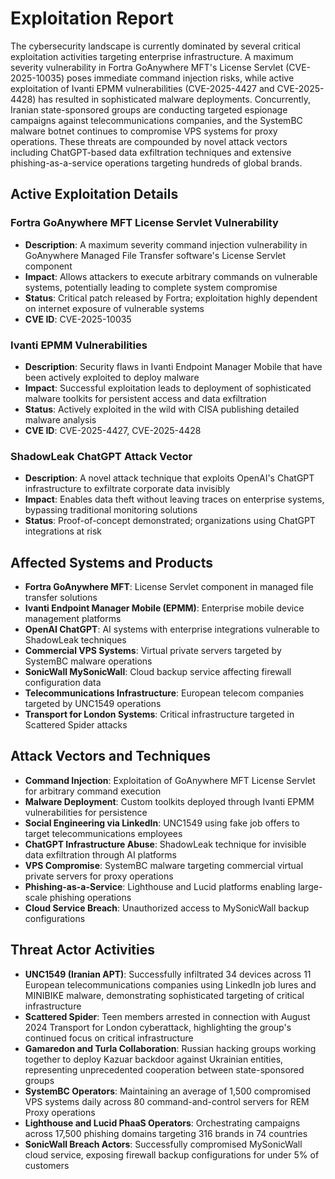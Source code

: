 # Exploitation Report

The cybersecurity landscape is currently dominated by several critical exploitation activities targeting enterprise infrastructure. A maximum severity vulnerability in Fortra GoAnywhere MFT's License Servlet (CVE-2025-10035) poses immediate command injection risks, while active exploitation of Ivanti EPMM vulnerabilities (CVE-2025-4427 and CVE-2025-4428) has resulted in sophisticated malware deployments. Concurrently, Iranian state-sponsored groups are conducting targeted espionage campaigns against telecommunications companies, and the SystemBC malware botnet continues to compromise VPS systems for proxy operations. These threats are compounded by novel attack vectors including ChatGPT-based data exfiltration techniques and extensive phishing-as-a-service operations targeting hundreds of global brands.

## Active Exploitation Details

### Fortra GoAnywhere MFT License Servlet Vulnerability
- **Description**: A maximum severity command injection vulnerability in GoAnywhere Managed File Transfer software's License Servlet component
- **Impact**: Allows attackers to execute arbitrary commands on vulnerable systems, potentially leading to complete system compromise
- **Status**: Critical patch released by Fortra; exploitation highly dependent on internet exposure of vulnerable systems
- **CVE ID**: CVE-2025-10035

### Ivanti EPMM Vulnerabilities
- **Description**: Security flaws in Ivanti Endpoint Manager Mobile that have been actively exploited to deploy malware
- **Impact**: Successful exploitation leads to deployment of sophisticated malware toolkits for persistent access and data exfiltration
- **Status**: Actively exploited in the wild with CISA publishing detailed malware analysis
- **CVE ID**: CVE-2025-4427, CVE-2025-4428

### ShadowLeak ChatGPT Attack Vector
- **Description**: A novel attack technique that exploits OpenAI's ChatGPT infrastructure to exfiltrate corporate data invisibly
- **Impact**: Enables data theft without leaving traces on enterprise systems, bypassing traditional monitoring solutions
- **Status**: Proof-of-concept demonstrated; organizations using ChatGPT integrations at risk

## Affected Systems and Products

- **Fortra GoAnywhere MFT**: License Servlet component in managed file transfer solutions
- **Ivanti Endpoint Manager Mobile (EPMM)**: Enterprise mobile device management platforms
- **OpenAI ChatGPT**: AI systems with enterprise integrations vulnerable to ShadowLeak techniques
- **Commercial VPS Systems**: Virtual private servers targeted by SystemBC malware operations
- **SonicWall MySonicWall**: Cloud backup service affecting firewall configuration data
- **Telecommunications Infrastructure**: European telecom companies targeted by UNC1549 operations
- **Transport for London Systems**: Critical infrastructure targeted in Scattered Spider attacks

## Attack Vectors and Techniques

- **Command Injection**: Exploitation of GoAnywhere MFT License Servlet for arbitrary command execution
- **Malware Deployment**: Custom toolkits deployed through Ivanti EPMM vulnerabilities for persistence
- **Social Engineering via LinkedIn**: UNC1549 using fake job offers to target telecommunications employees
- **ChatGPT Infrastructure Abuse**: ShadowLeak technique for invisible data exfiltration through AI platforms
- **VPS Compromise**: SystemBC malware targeting commercial virtual private servers for proxy operations
- **Phishing-as-a-Service**: Lighthouse and Lucid platforms enabling large-scale phishing operations
- **Cloud Service Breach**: Unauthorized access to MySonicWall backup configurations

## Threat Actor Activities

- **UNC1549 (Iranian APT)**: Successfully infiltrated 34 devices across 11 European telecommunications companies using LinkedIn job lures and MINIBIKE malware, demonstrating sophisticated targeting of critical infrastructure
- **Scattered Spider**: Teen members arrested in connection with August 2024 Transport for London cyberattack, highlighting the group's continued focus on critical infrastructure
- **Gamaredon and Turla Collaboration**: Russian hacking groups working together to deploy Kazuar backdoor against Ukrainian entities, representing unprecedented cooperation between state-sponsored groups
- **SystemBC Operators**: Maintaining an average of 1,500 compromised VPS systems daily across 80 command-and-control servers for REM Proxy operations
- **Lighthouse and Lucid PhaaS Operators**: Orchestrating campaigns across 17,500 phishing domains targeting 316 brands in 74 countries
- **SonicWall Breach Actors**: Successfully compromised MySonicWall cloud service, exposing firewall backup configurations for under 5% of customers